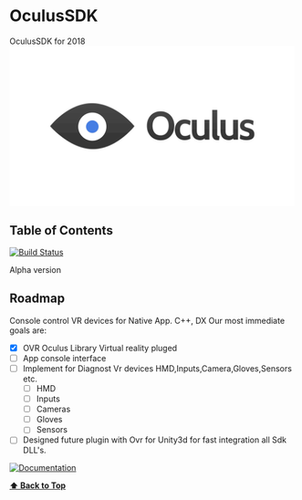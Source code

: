 # OculusSDK
OculusSDK for 2018
<img src="oculus.png" align="middle" width="500"/>
<a name="toc"></a>
## Table of Contents

[![Build Status](https://travis-ci.org/carla-simulator/carla.svg?branch=master)](https://github.com/Pangeae/OculusSDK)

Alpha version

Roadmap
-------

Console control VR devices for Native App. C++, DX
Our most immediate goals are:

- [x] OVR Oculus Library Virtual reality pluged
- [ ] App console interface
- [ ] Implement for Diagnost Vr devices HMD,Inputs,Camera,Gloves,Sensors etc.
   - [ ] HMD
   - [ ] Inputs
   - [ ] Cameras
   - [ ] Gloves
   - [ ] Sensors
- [ ] Designed future plugin with Ovr for Unity3d for fast integration all Sdk DLL's.

[![Documentation](https://readthedocs.org/projects/carla/badge/?version=latest)](https://github.com/Pangeae/OculusSDK)

**[⬆ Back to Top](#table-of-contents)**
